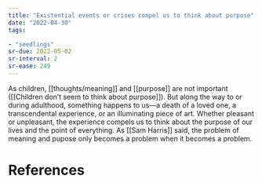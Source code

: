 ```yaml
---
title: "Existential events or crises compel us to think about purpose"
date: "2022-04-30"
tags:

- "seedlings"
sr-due: 2022-05-02
sr-interval: 2
sr-ease: 249
---
```


As children, [[thoughts/meaning]] and [[purpose]] are not important ([[Children don’t seem to think about purpose]]). But along the way to or during adulthood, something happens to us—a death of a loved one, a transcendental experience, or an illuminating piece of art. Whether pleasant or unpleasant, the experience compels us to think about the purpose of our lives and the point of everything. As [[Sam Harris]] said, the problem of meaning and pupose only becomes a problem when it becomes a problem.

# References
